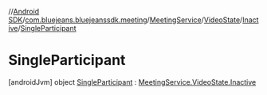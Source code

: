 //[Android SDK](../../../../../../index.md)/[com.bluejeans.bluejeanssdk.meeting](../../../../index.md)/[MeetingService](../../../index.md)/[VideoState](../../index.md)/[Inactive](../index.md)/[SingleParticipant](index.md)



# SingleParticipant  
 [androidJvm] object [SingleParticipant](index.md) : [MeetingService.VideoState.Inactive](../index.md)   

